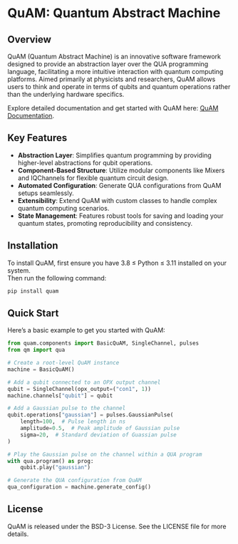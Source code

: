 # QuAM: Quantum Abstract Machine

## Overview
QuAM (Quantum Abstract Machine) is an innovative software framework designed to provide an abstraction layer over the QUA programming language, facilitating a more intuitive interaction with quantum computing platforms. Aimed primarily at physicists and researchers, QuAM allows users to think and operate in terms of qubits and quantum operations rather than the underlying hardware specifics.

Explore detailed documentation and get started with QuAM here: [QuAM Documentation](https://qua-platform.github.io/quam/).

## Key Features
- **Abstraction Layer**: Simplifies quantum programming by providing higher-level abstractions for qubit operations.
- **Component-Based Structure**: Utilize modular components like Mixers and IQChannels for flexible quantum circuit design.
- **Automated Configuration**: Generate QUA configurations from QuAM setups seamlessly.
- **Extensibility**: Extend QuAM with custom classes to handle complex quantum computing scenarios.
- **State Management**: Features robust tools for saving and loading your quantum states, promoting reproducibility and consistency.

## Installation
To install QuAM, first ensure you have 3.8 ≤ Python ≤ 3.11 installed on your system.  
Then run the following command: 

```bash
pip install quam
```

## Quick Start
Here’s a basic example to get you started with QuAM:

```python
from quam.components import BasicQuAM, SingleChannel, pulses
from qm import qua

# Create a root-level QuAM instance
machine = BasicQuAM()

# Add a qubit connected to an OPX output channel
qubit = SingleChannel(opx_output=("con1", 1))
machine.channels["qubit"] = qubit

# Add a Gaussian pulse to the channel
qubit.operations["gaussian"] = pulses.GaussianPulse(
    length=100,  # Pulse length in ns
    amplitude=0.5,  # Peak amplitude of Gaussian pulse
    sigma=20,  # Standard deviation of Guassian pulse
)

# Play the Gaussian pulse on the channel within a QUA program
with qua.program() as prog:
    qubit.play("gaussian")

# Generate the QUA configuration from QuAM
qua_configuration = machine.generate_config()
```


## License
QuAM is released under the BSD-3 License. See the LICENSE file for more details.
